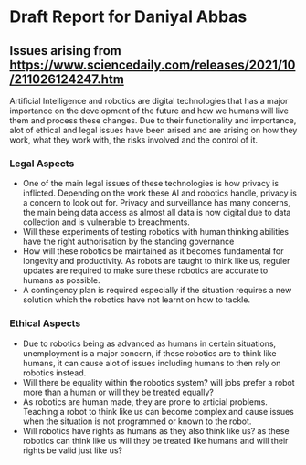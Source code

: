 # Draft Report for Daniyal Abbas

## Issues arising from https://www.sciencedaily.com/releases/2021/10/211026124247.htm

Artificial Intelligence and robotics are digital technologies that has a major importance on the development of the future and how we humans will live them and process these changes. Due to their functionality and importance, alot of ethical and legal issues have been arised and are arising on how they work, what they work with, the risks involved and the control of it.

### Legal Aspects
* One of the main legal issues of these technologies is how privacy is inflicted. Depending on the work these AI and robotics handle, privacy is a concern to look out for. Privacy and surveillance has many concerns, the main being data access as almost all data is now digital due to data collection and is vulnerable to breachments.
* Will these experiments of testing robotics with human thinking abilities have the right authorisation by the standing governance
* How will these robotics be maintained as it becomes fundamental for longevity and productivity. As robots are taught to think like us, reguler updates are required to make sure these robotics are accurate to humans as possible. 
* A contingency plan is required especially if the situation requires a new solution which the robotics have not learnt on how to tackle. 

### Ethical Aspects
* Due to robotics being as advanced as humans in certain situations, unemployment is a major concern, if these robotics are to think like humans, it can cause alot of issues including humans to then rely on robotics instead.
* Will there be equality within the robotics system? will jobs prefer a robot more than a human or will they be treated equally?
* As robotics are human made, they are prone to articial problems. Teaching a robot to think like us can become complex and cause issues when the situation is not programmed or known to the robot.
* Will robotics have rights as humans as they also think like us? as these robotics can think like us will they be treated like humans and will their rights be valid just like us?



